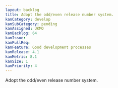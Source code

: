 ```yaml
---
layout: backlog
title: Adopt the odd/even release number system.
kanCategory: develop
kanSubCategory: pending
kanAssigned: UKMO
kanBacklog: 64
kanIssue:
kanPullReq:
kanFeature: Good development processes
kanRelease: 4.1
kanMetric: 8.1
kanSize: 1
kanPriority: 4
---
```

Adopt the odd/even release number system.
